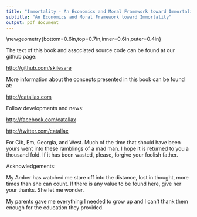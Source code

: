 ```yaml
---
title: "Immortality - An Economics and Moral Framework toward Immortality"
subtitle: "An Economics and Moral Framework toward Immortality"
output: pdf_document
---
```


\newgeometry{bottom=0.6in,top=0.7in,inner=0.6in,outer=0.4in}

The text of this book and associated source code can be found at our github page: 


http://github.com/skilesare


More information about the concepts presented in this book can be found at:

http://catallax.com

Follow developments and news:

http://facebook.com/catallax

http://twitter.com/catallax



For Cib, Em, Georgia, and West.  Much of the time that should have been yours went into these ramblings of a mad man. I hope it is returned to you a thousand fold.  If it has been wasted, please, forgive your foolish father.

Acknowledgements:  

My Amber has watched me stare off into the distance, lost in thought, more times than she can count.  If there is any value to be found here, give her your thanks.  She let me wonder.

My parents gave me everything I needed to grow up and I can't thank them enough for the education they provided.








